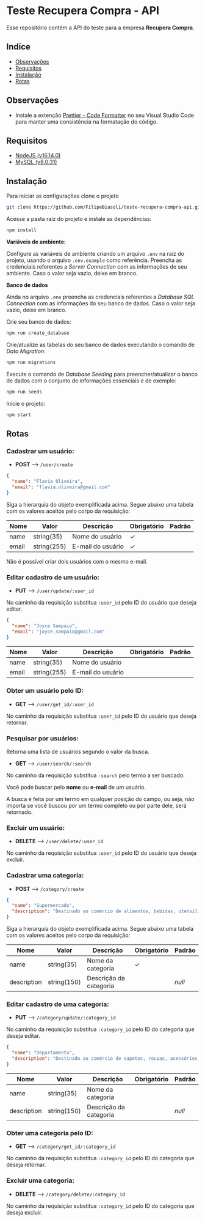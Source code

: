 # Teste Recupera Compra - API

Esse repositório contém a API do teste para a empresa **Recupera Compra**.

## Indíce

- [Observações](#observações)
- [Requisitos](#requisitos)
- [Instalação](#instalação)
- [Rotas](#rotas)

## Observações

- Instale a extenção [Prettier - Code Formatter](https://marketplace.visualstudio.com/items?itemName=esbenp.prettier-vscode) no seu Visual Studio Code para manter uma consistência na formatação do código.

## Requisitos

- [NodeJS (v16.14.0)](https://nodejs.org/en/)
- [MySQL (v8.0.31)](https://www.mysql.com/)

## Instalação

Para iniciar as configurações clone o projeto

```bash
git clone https://github.com/FilipeBiasoli/teste-recupera-compra-api.git
```

Acesse a pasta raiz do projeto e instale as dependências:

```cmd
npm install
```

**Variáveis de ambiente:**

Configure as variáveis de ambiente criando um arquivo `.env` na raíz do projeto, usando o arquivo `.env.example` como referência. Preencha as credenciais referentes a _Server Connection_ com as informações de seu ambiente. Caso o valor seja vazio, deixe em branco.

**Banco de dados**

Ainda no arquivo `.env` preencha as credenciais referentes a _Database SQL Connection_ com as informações do seu banco de dados. Caso o valor seja vazio, deixe em branco.

Crie seu banco de dados:

```cmd
npm run create_database
```

Crie/atualize as tabelas do seu banco de dados executando o comando de _Data Migration_:

```cmd
npm run migrations
```

Execute o comando de _Database Seeding_ para preencher/atualizar o banco de dados com o conjunto de informações essenciais e de exemplo:

```cmd
npm run seeds
```

Inicie o projeto:

```cmd
npm start
```

## Rotas

### Cadastrar um usuário:

- **POST** --> `/user/create`

```json
{
  "name": "Flavia Oliveira",
  "email": "flavia.oliveira@gmail.com"
}
```

Siga a hierarquia do objeto exemplificada acima. Segue abaixo uma tabela com os valores aceitos pelo corpo da requisição:

| Nome  | Valor       | Descrição         | Obrigatório | Padrão |
| ----- | ----------- | ----------------- | ----------- | ------ |
| name  | string(35)  | Nome do usuário   | &check;     |        |
| email | string(255) | E-mail do usuário | &check;     |        |

Não é possível criar dois usuários com o mesmo e-mail.

### Editar cadastro de um usuário:

- **PUT** --> `/user/update/:user_id`

No caminho da requisição substitua `:user_id` pelo ID do usuário que deseja editar.

```json
{
  "name": "Joyce Sampaio",
  "email": "joyce.sampaio@gmail.com"
}
```

| Nome  | Valor       | Descrição         | Obrigatório | Padrão |
| ----- | ----------- | ----------------- | ----------- | ------ |
| name  | string(35)  | Nome do usuário   |             |        |
| email | string(255) | E-mail do usuário |             |        |

### Obter um usuário pelo ID:

- **GET** --> `/user/get_id/:user_id`

No caminho da requisição substitua `:user_id` pelo ID do usuário que deseja retornar.

### Pesquisar por usuários:

Retorna uma lista de usuários segundo o valor da busca.

- **GET** --> `/user/search/:search`

No caminho da requisição substitua `:search` pelo termo a ser buscado.

Você pode buscar pelo **nome** ou **e-mail** de um usuário.

A busca é feita por um termo em qualquer posição do campo, ou seja, não importa se você buscou por um termo completo ou por parte dele, será retornado.

### Excluir um usuário:

- **DELETE** --> `/user/delete/:user_id`

No caminho da requisição substitua `:user_id` pelo ID do usuário que deseja excluir.

### Cadastrar uma categoria:

- **POST** --> `/category/create`

```json
{
  "name": "Supermercado",
  "description": "Destinado ao comércio de alimentos, bebidas, utensílios domésticos, produtos pet e, às vezes, eletrônicos e utensílios domésticos."
}
```

Siga a hierarquia do objeto exemplificada acima. Segue abaixo uma tabela com os valores aceitos pelo corpo da requisição:

| Nome        | Valor       | Descrição              | Obrigatório | Padrão |
| ----------- | ----------- | ---------------------- | ----------- | ------ |
| name        | string(35)  | Nome da categoria      | &check;     |        |
| description | string(150) | Descrição da categoria |             | _null_ |

### Editar cadastro de uma categoria:

- **PUT** --> `/category/update/:category_id`

No caminho da requisição substitua `:category_id` pelo ID do categoria que deseja editar.

```json
{
  "name": "Departamento",
  "description": "Destinado ao comércio de sapatos, roupas, acessórios, cosméticos, jóias, artigos de decoração, camas, mesas, banho e muito mais."
}
```

| Nome        | Valor       | Descrição              | Obrigatório | Padrão |
| ----------- | ----------- | ---------------------- | ----------- | ------ |
| name        | string(35)  | Nome da categoria      |             |        |
| description | string(150) | Descrição da categoria |             | _null_ |

### Obter uma categoria pelo ID:

- **GET** --> `/category/get_id/:category_id`

No caminho da requisição substitua `:category_id` pelo ID do categoria que deseja retornar.

### Excluir uma categoria:

- **DELETE** --> `/category/delete/:category_id`

No caminho da requisição substitua `:category_id` pelo ID do categoria que deseja excluir.
